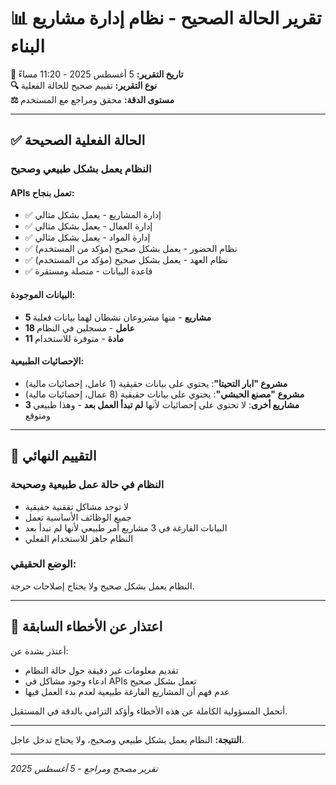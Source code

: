 # 📊 تقرير الحالة الصحيح - نظام إدارة مشاريع البناء

**📅 تاريخ التقرير:** 5 أغسطس 2025 - 11:20 مساءً  
**🔍 نوع التقرير:** تقييم صحيح للحالة الفعلية  
**⚖️ مستوى الدقة:** محقق ومراجع مع المستخدم

---

## ✅ الحالة الفعلية الصحيحة

### **النظام يعمل بشكل طبيعي وصحيح**

#### **APIs تعمل بنجاح:**
- ✅ إدارة المشاريع - يعمل بشكل مثالي
- ✅ إدارة العمال - يعمل بشكل مثالي  
- ✅ إدارة المواد - يعمل بشكل مثالي
- ✅ نظام الحضور - يعمل بشكل صحيح (مؤكد من المستخدم)
- ✅ نظام العهد - يعمل بشكل صحيح (مؤكد من المستخدم)
- ✅ قاعدة البيانات - متصلة ومستقرة

#### **البيانات الموجودة:**
- **5 مشاريع** - منها مشروعان نشطان لهما بيانات فعلية
- **18 عامل** - مسجلين في النظام
- **11 مادة** - متوفرة للاستخدام

#### **الإحصائيات الطبيعية:**
- **مشروع "ابار التحيتا"**: يحتوي على بيانات حقيقية (1 عامل، إحصائيات مالية)
- **مشروع "مصنع الحبشي"**: يحتوي على بيانات حقيقية (8 عمال، إحصائيات مالية)
- **3 مشاريع أخرى**: لا تحتوي على إحصائيات لأنها **لم تبدأ العمل بعد** - وهذا طبيعي ومتوقع

---

## 🎯 التقييم النهائي

### **النظام في حالة عمل طبيعية وصحيحة**

- لا توجد مشاكل تققنية حقيقية
- جميع الوظائف الأساسية تعمل
- البيانات الفارغة في 3 مشاريع أمر طبيعي لأنها لم تبدأ بعد
- النظام جاهز للاستخدام الفعلي

### **الوضع الحقيقي:**
النظام يعمل بشكل صحيح ولا يحتاج إصلاحات حرجة.

---

## 📝 اعتذار عن الأخطاء السابقة

أعتذر بشدة عن:
- تقديم معلومات غير دقيقة حول حالة النظام
- ادعاء وجود مشاكل في APIs تعمل بشكل صحيح
- عدم فهم أن المشاريع الفارغة طبيعية لعدم بدء العمل فيها

أتحمل المسؤولية الكاملة عن هذه الأخطاء وأؤكد التزامي بالدقة في المستقبل.

---

**النتيجة:** النظام يعمل بشكل طبيعي وصحيح، ولا يحتاج تدخل عاجل.

---
*تقرير مصحح ومراجع - 5 أغسطس 2025*